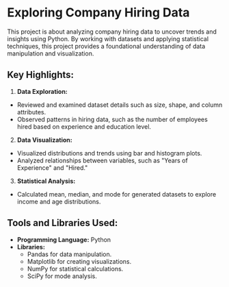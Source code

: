 # **Exploring Company Hiring Data**
This project is about analyzing company hiring data to uncover trends and insights using Python. By working with datasets and applying statistical techniques, this project provides a foundational understanding of data manipulation and visualization.

## **Key Highlights:**
1. **Data Exploration:**
  - Reviewed and examined dataset details such as size, shape, and column attributes.
  - Observed patterns in hiring data, such as the number of employees hired based on experience and education level.
2. **Data Visualization:**
  - Visualized distributions and trends using bar and histogram plots.
  - Analyzed relationships between variables, such as "Years of Experience" and "Hired."
3. **Statistical Analysis:**
  - Calculated mean, median, and mode for generated datasets to explore income and age distributions.

## **Tools and Libraries Used:**
- **Programming Language:** Python
- **Libraries:**
  - Pandas for data manipulation.
  - Matplotlib for creating visualizations.
  - NumPy for statistical calculations.
  - SciPy for mode analysis.
